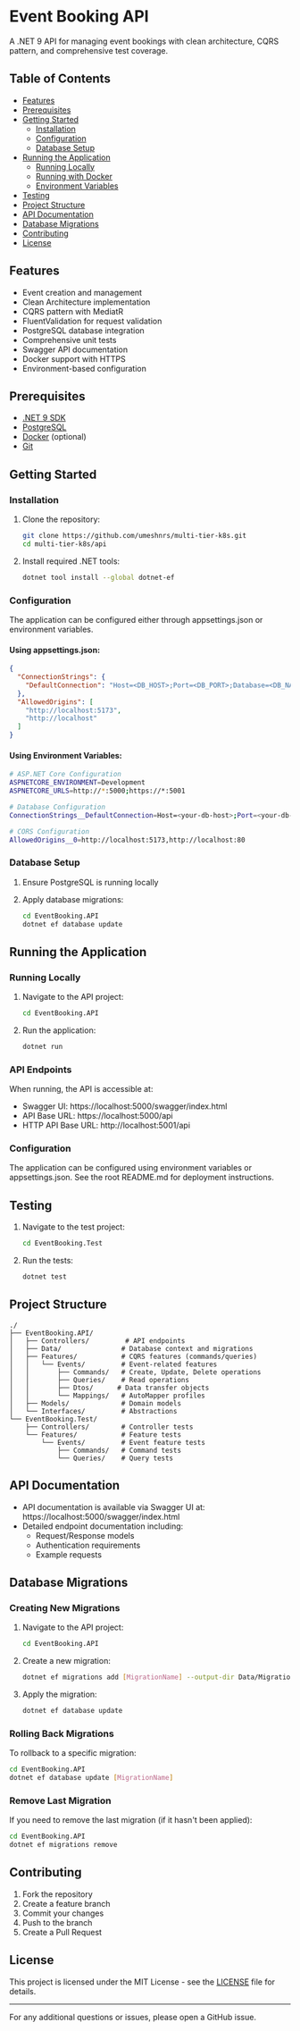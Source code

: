 # Event Booking API

A .NET 9 API for managing event bookings with clean architecture, CQRS pattern, and comprehensive test coverage.

## Table of Contents
- [Features](#features)
- [Prerequisites](#prerequisites)
- [Getting Started](#getting-started)
  - [Installation](#installation)
  - [Configuration](#configuration)
  - [Database Setup](#database-setup)
- [Running the Application](#running-the-application)
  - [Running Locally](#running-locally)
  - [Running with Docker](#running-with-docker)
  - [Environment Variables](#environment-variables)
- [Testing](#testing)
- [Project Structure](#project-structure)
- [API Documentation](#api-documentation)
- [Database Migrations](#database-migrations)
- [Contributing](#contributing)
- [License](#license)

## Features

- Event creation and management
- Clean Architecture implementation
- CQRS pattern with MediatR
- FluentValidation for request validation
- PostgreSQL database integration
- Comprehensive unit tests
- Swagger API documentation
- Docker support with HTTPS
- Environment-based configuration

## Prerequisites

- [.NET 9 SDK](https://dotnet.microsoft.com/download)
- [PostgreSQL](https://www.postgresql.org/download/)
- [Docker](https://www.docker.com/get-started) (optional)
- [Git](https://git-scm.com/downloads)

## Getting Started

### Installation

1. Clone the repository:
   ```bash
   git clone https://github.com/umeshnrs/multi-tier-k8s.git
   cd multi-tier-k8s/api
   ```

2. Install required .NET tools:
   ```bash
   dotnet tool install --global dotnet-ef
   ```

### Configuration

The application can be configured either through appsettings.json or environment variables.

#### Using appsettings.json:
```json
{
  "ConnectionStrings": {
    "DefaultConnection": "Host=<DB_HOST>;Port=<DB_PORT>;Database=<DB_NAME>;Username=<DB_USER>;Password=<DB_PASSWORD>"
  },
  "AllowedOrigins": [
    "http://localhost:5173",
    "http://localhost"
  ]
}
```

#### Using Environment Variables:
```bash
# ASP.NET Core Configuration
ASPNETCORE_ENVIRONMENT=Development
ASPNETCORE_URLS=http://*:5000;https://*:5001

# Database Configuration
ConnectionStrings__DefaultConnection=Host=<your-db-host>;Port=<your-db-port>;Database=<your-db-name>;Username=<your-db-user>;Password=<your-db-password>

# CORS Configuration
AllowedOrigins__0=http://localhost:5173,http://localhost:80
```

### Database Setup

1. Ensure PostgreSQL is running locally

2. Apply database migrations:
   ```bash
   cd EventBooking.API
   dotnet ef database update
   ```

## Running the Application

### Running Locally

1. Navigate to the API project:
   ```bash
   cd EventBooking.API
   ```

2. Run the application:
   ```bash
   dotnet run
   ```

### API Endpoints

When running, the API is accessible at:
- Swagger UI: https://localhost:5000/swagger/index.html
- API Base URL: https://localhost:5000/api
- HTTP API Base URL: http://localhost:5001/api

### Configuration

The application can be configured using environment variables or appsettings.json. See the root README.md for deployment instructions.



## Testing

1. Navigate to the test project:
   ```bash
   cd EventBooking.Test
   ```

2. Run the tests:
   ```bash
   dotnet test
   ```

## Project Structure

```
./
├── EventBooking.API/
│   ├── Controllers/         # API endpoints
│   ├── Data/               # Database context and migrations
│   ├── Features/           # CQRS features (commands/queries)
│   │   └── Events/         # Event-related features
│   │       ├── Commands/   # Create, Update, Delete operations
│   │       ├── Queries/    # Read operations
│   │       ├── Dtos/      # Data transfer objects
│   │       └── Mappings/   # AutoMapper profiles
│   ├── Models/             # Domain models
│   └── Interfaces/         # Abstractions
└── EventBooking.Test/
    ├── Controllers/        # Controller tests
    └── Features/           # Feature tests
        └── Events/         # Event feature tests
            ├── Commands/   # Command tests
            └── Queries/    # Query tests
```

## API Documentation

- API documentation is available via Swagger UI at: https://localhost:5000/swagger/index.html
- Detailed endpoint documentation including:
  - Request/Response models
  - Authentication requirements
  - Example requests

## Database Migrations

### Creating New Migrations

1. Navigate to the API project:
   ```bash
   cd EventBooking.API
   ```

2. Create a new migration:
   ```bash
   dotnet ef migrations add [MigrationName] --output-dir Data/Migrations
   ```

3. Apply the migration:
   ```bash
   dotnet ef database update
   ```

### Rolling Back Migrations

To rollback to a specific migration:
```bash
cd EventBooking.API
dotnet ef database update [MigrationName]
```

### Remove Last Migration

If you need to remove the last migration (if it hasn't been applied):
```bash
cd EventBooking.API
dotnet ef migrations remove
```

## Contributing

1. Fork the repository
2. Create a feature branch
3. Commit your changes
4. Push to the branch
5. Create a Pull Request

## License

This project is licensed under the MIT License - see the [LICENSE](LICENSE) file for details.

---
For any additional questions or issues, please open a GitHub issue.